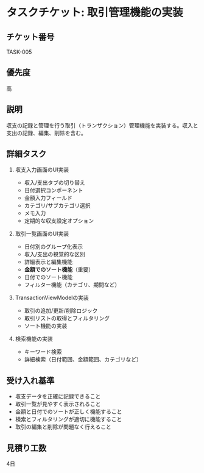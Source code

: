 # タスクチケット: 取引管理機能の実装

## チケット番号
TASK-005

## 優先度
高

## 説明
収支の記録と管理を行う取引（トランザクション）管理機能を実装する。収入と支出の記録、編集、削除を含む。

## 詳細タスク
1. 収支入力画面のUI実装
   - 収入/支出タブの切り替え
   - 日付選択コンポーネント
   - 金額入力フィールド
   - カテゴリ/サブカテゴリ選択
   - メモ入力
   - 定期的な収支設定オプション

2. 取引一覧画面のUI実装
   - 日付別のグループ化表示
   - 収入/支出の視覚的な区別
   - 詳細表示と編集機能
   - **金額でのソート機能**（重要）
   - 日付でのソート機能
   - フィルター機能（カテゴリ、期間など）

3. TransactionViewModelの実装
   - 取引の追加/更新/削除ロジック
   - 取引リストの取得とフィルタリング
   - ソート機能の実装

4. 検索機能の実装
   - キーワード検索
   - 詳細検索（日付範囲、金額範囲、カテゴリなど）

## 受け入れ基準
- 収支データを正確に記録できること
- 取引一覧が見やすく表示されること
- 金額と日付でのソートが正しく機能すること
- 検索とフィルタリングが適切に機能すること
- 取引の編集と削除が問題なく行えること

## 見積り工数
4日